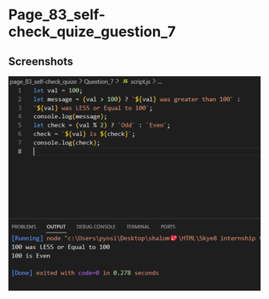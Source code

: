# Page_83_self-check_quize_guestion_7

## Screenshots

![code_and_output_Question_7](Sreenshots/code_and_output.png)